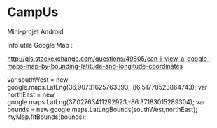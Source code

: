 # CampUs
Mini-projet Android


Info utile Google Map : 

http://gis.stackexchange.com/questions/49805/can-i-view-a-google-maps-map-by-bounding-latitude-and-longitude-coordinates

var southWest = new google.maps.LatLng(36.90731625763393,-86.51778523864743);
var northEast = new google.maps.LatLng(37.02763411292923,-86.37183015289304);
var bounds = new google.maps.LatLngBounds(southWest,northEast);
myMap.fitBounds(bounds);
